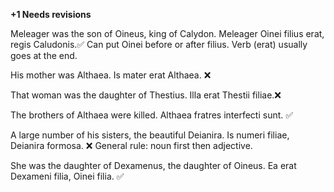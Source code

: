 **+1 Needs revisions**

Meleager was the son of Oineus, king of Calydon.
  Meleager Oinei filius erat, regis Caludonis.✅
    Can put Oinei before or after filius. Verb (erat) usually goes at the end. 
  
His mother was Althaea. 
  Is mater erat Althaea. ❌
  
That woman was the daughter of Thestius.
  Illa erat Thestii filiae.❌
  
The brothers of Althaea were killed.
  Althaea fratres interfecti sunt. ✅
  
A large number of his sisters, the beautiful Deianira.
Is numeri filiae, Deianira formosa. ❌
    General rule: noun first then adjective.
  
She was the daughter of Dexamenus,  the daughter of Oineus.
  Ea erat Dexameni filia, Oinei filia. ✅
